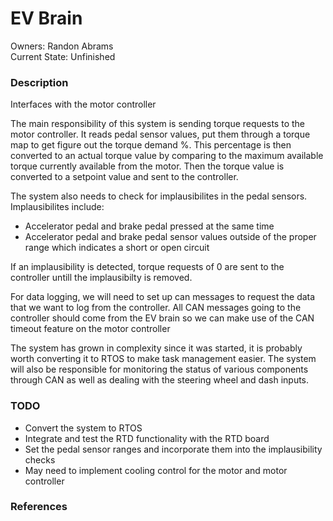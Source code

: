 # EV Brain
Owners: Randon Abrams \
Current State: Unfinished
### Description
Interfaces with the motor controller

The main responsibility of this system is sending torque requests to the motor controller. It reads pedal sensor values, put them through a torque map to get figure out the torque demand %. This percentage is then converted to an actual torque value by comparing to the maximum available torque currently available from the motor. Then the torque value is converted to a setpoint value and sent to the controller. 

The system also needs to check for implausibilites in the pedal sensors.
Implausibilites include:
- Accelerator pedal and brake pedal pressed at the same time
- Accelerator pedal and brake pedal sensor values outside of the proper range which indicates a short or open circuit

If an implausibility is detected, torque requests of 0 are sent to the controller untill the implausibilty is removed.

For data logging, we will need to set up can messages to request the data that we want to log from the controller. All CAN messages going to the controller should come from the EV brain so we can make use of the CAN timeout feature on the motor controller

The system has grown in complexity since it was started, it is probably worth converting it to RTOS to make task management easier. 
The system will also be responsible for monitoring the status of various components through CAN as well as dealing with the steering wheel and dash inputs.

### TODO
- Convert the system to RTOS
- Integrate and test the RTD functionality with the RTD board
- Set the pedal sensor ranges and incorporate them into the implausibility checks
- May need to implement cooling control for the motor and motor controller


### References
